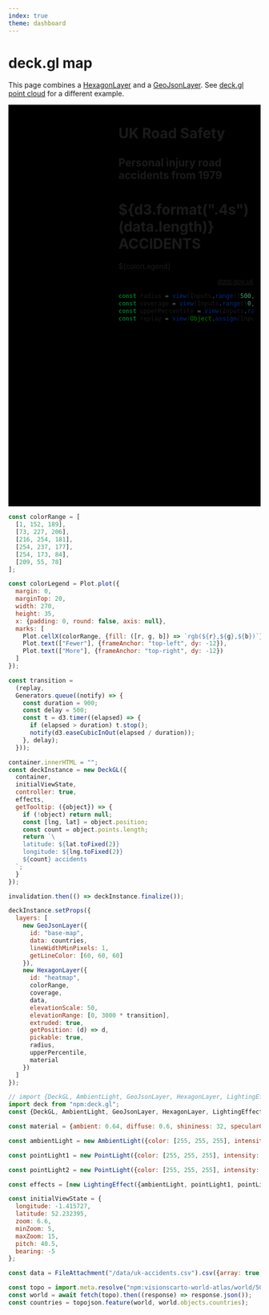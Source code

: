 ```yaml
---
index: true
theme: dashboard
---
```


# deck.gl map

This page combines a [HexagonLayer](https://deck.gl/examples/hexagon-layer) and a [GeoJsonLayer](https://github.com/visgl/deck.gl/blob/9.0-release/examples/get-started/pure-js/basic/app.js). See [deck.gl point cloud](./deck.gl) for a different example.

<div style="width: 100%; position: relative;">

<div class=card style="max-width: 270px; position: absolute; top:0; margin-left: 14px; right:14px; z-index:1;">

# UK Road Safety

## Personal injury road accidents from 1979

# ${d3.format(".4s")(data.length)} ACCIDENTS

${colorLegend}

<div style="font-size: small; text-align: right; font-style: italic;"><a href="https://www.data.gov.uk/">data.gov.uk</a></div>

```js
const radius = view(Inputs.range([500, 20000], {value: 1000, label: "radius", step: 100}));
const coverage = view(Inputs.range([0, 1], {value: 1, label: "coverage", step: 0.01}));
const upperPercentile = view(Inputs.range([0, 100], {value: 100, label: "upper percentile", step: 1}));
const replay = view(Object.assign(Inputs.button("↻"), {style: "position: absolute; right: 14px; width: 2em;"}));
```

</div>

<div id="container" style="background: #000; height: 800px; width: 100%;"></div>

</div>

```js
const colorRange = [
  [1, 152, 189],
  [73, 227, 206],
  [216, 254, 181],
  [254, 237, 177],
  [254, 173, 84],
  [209, 55, 78]
];

const colorLegend = Plot.plot({
  margin: 0,
  marginTop: 20,
  width: 270,
  height: 35,
  x: {padding: 0, round: false, axis: null},
  marks: [
    Plot.cellX(colorRange, {fill: ([r, g, b]) => `rgb(${r},${g},${b})`}),
    Plot.text(["Fewer"], {frameAnchor: "top-left", dy: -12}),
    Plot.text(["More"], {frameAnchor: "top-right", dy: -12})
  ]
});
```

```js
const transition =
  (replay,
  Generators.queue((notify) => {
    const duration = 900;
    const delay = 500;
    const t = d3.timer((elapsed) => {
      if (elapsed > duration) t.stop();
      notify(d3.easeCubicInOut(elapsed / duration));
    }, delay);
  }));
```

```js
container.innerHTML = "";
const deckInstance = new DeckGL({
  container,
  initialViewState,
  controller: true,
  effects,
  getTooltip: ({object}) => {
    if (!object) return null;
    const [lng, lat] = object.position;
    const count = object.points.length;
    return `\
    latitude: ${lat.toFixed(2)}
    longitude: ${lng.toFixed(2)}
    ${count} accidents
  `;
  }
});

invalidation.then(() => deckInstance.finalize());
```

```js
deckInstance.setProps({
  layers: [
    new GeoJsonLayer({
      id: "base-map",
      data: countries,
      lineWidthMinPixels: 1,
      getLineColor: [60, 60, 60]
    }),
    new HexagonLayer({
      id: "heatmap",
      colorRange,
      coverage,
      data,
      elevationScale: 50,
      elevationRange: [0, 3000 * transition],
      extruded: true,
      getPosition: (d) => d,
      pickable: true,
      radius,
      upperPercentile,
      material
    })
  ]
});
```

```js
// import {DeckGL, AmbientLight, GeoJsonLayer, HexagonLayer, LightingEffect, PointLight} from "npm:deck.gl"; doesn't work
import deck from "npm:deck.gl";
const {DeckGL, AmbientLight, GeoJsonLayer, HexagonLayer, LightingEffect, PointLight} = deck;
```

```js
const material = {ambient: 0.64, diffuse: 0.6, shininess: 32, specularColor: [51, 51, 51]};

const ambientLight = new AmbientLight({color: [255, 255, 255], intensity: 1.0});

const pointLight1 = new PointLight({color: [255, 255, 255], intensity: 0.8, position: [-0.144528, 49.739968, 80000]});

const pointLight2 = new PointLight({color: [255, 255, 255], intensity: 0.8, position: [-3.807751, 54.104682, 8000]});

const effects = [new LightingEffect({ambientLight, pointLight1, pointLight2})];

const initialViewState = {
  longitude: -1.415727,
  latitude: 52.232395,
  zoom: 6.6,
  minZoom: 5,
  maxZoom: 15,
  pitch: 40.5,
  bearing: -5
};
```

```js
const data = FileAttachment("/data/uk-accidents.csv").csv({array: true, typed: true});
```

```js
const topo = import.meta.resolve("npm:visionscarto-world-atlas/world/50m.json");
const world = await fetch(topo).then((response) => response.json());
const countries = topojson.feature(world, world.objects.countries);
```
